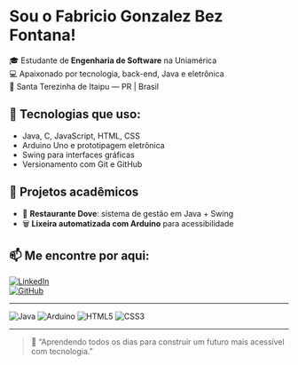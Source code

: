 # Sou o Fabricio Gonzalez Bez Fontana!

🎓 Estudante de **Engenharia de Software** na Uniamérica  
💻 Apaixonado por tecnologia, back-end, Java e eletrônica  
📍 Santa Terezinha de Itaipu — PR | Brasil

## 🚀 Tecnologias que uso:
- Java, C, JavaScript, HTML, CSS
- Arduino Uno e prototipagem eletrônica
- Swing para interfaces gráficas
- Versionamento com Git e GitHub

## 🧠 Projetos acadêmicos
- 🧾 **Restaurante Dove**: sistema de gestão em Java + Swing  
- 🗑️ **Lixeira automatizada com Arduino** para acessibilidade

## 📫 Me encontre por aqui:
[![LinkedIn](https://img.shields.io/badge/LinkedIn-blue?style=flat&logo=linkedin&logoColor=white)](https://www.linkedin.com/in/fabricio-gonzalez-bez-fontana-843370370)  
[![GitHub](https://img.shields.io/badge/GitHub-000?style=flat&logo=github&logoColor=white)](https://github.com/BricioBez)

---

![Java](https://img.shields.io/badge/Java-ED8B00?style=flat&logo=java&logoColor=white)
![Arduino](https://img.shields.io/badge/Arduino-00979D?style=flat&logo=arduino&logoColor=white)
![HTML5](https://img.shields.io/badge/HTML5-E34F26?style=flat&logo=html5&logoColor=white)
![CSS3](https://img.shields.io/badge/CSS3-1572B6?style=flat&logo=css3&logoColor=white)

---

> 📌 “Aprendendo todos os dias para construir um futuro mais acessível com tecnologia.”

